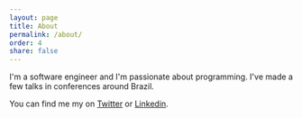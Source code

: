 ```yaml
---
layout: page
title: About
permalink: /about/
order: 4
share: false
---
```


I'm a software engineer and I'm passionate about programming. I've made a few talks in conferences around Brazil.

You can find me my on [Twitter](https://twitter.com/guilhermgarnier) or [Linkedin](https://www.linkedin.com/in/guilhermegarnier).
